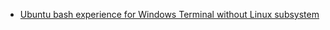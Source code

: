 - [Ubuntu bash experience for Windows Terminal without Linux subsystem](https://anduin.aiursoft.com/post/2020/3/19/ubuntu-bash-experience-for-windows-terminal-without-linux-subsystem)